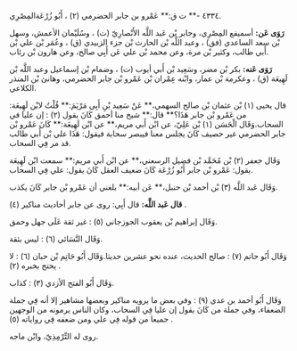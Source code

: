 ٤٣٣٤ -** ت ق:** عَمْرو بن جابر الحضرمي (٢) ، أَبُو زُرْعَةالمِصْرِي.

**رَوَى عَن:** أسميفع المِصْرِي، وجابر بْن عَبد اللَّه الأَنْصارِيّ (ت) ، وسُلَيْمان الأعمش، وسهل بْن سعد الساعدي (فق) ، وعبد اللَّه بْن الحارث بْن جزء الزبيدي (ق) ، وعُمَر بْن علي بْن أَبي طالب، وكثير بْن مرة، وعن محمد بْن علي عَن أَبِي صالح، وعن هارون بْن رئاب.

**رَوَى عَنه:** بكر بْن مضر، وسَعِيد بْن أَبي أيوب (ت) ، وضمام بْن إسماعيل وعبد اللَّه بْن لَهِيعَة (ق) ، وعكرمة بْن عمار، وابْنه عِمْران بْن عَمْرو بْن جابر الحضرمي، وهانئ بْن المنذر الكلاعي.

قال يحيى (١) بْن عثمان بْن صالح السهمي،** عَنْ سَعِيد بْنِ أَبِي مَرْيَمَ:** قُلْتُ لابْن لَهِيعَة: من عَمْرو بْن جابر هَذَا؟** قال:** شيخ منا أحمق كَانَ يقول (٢) : إن عليا في السحاب.وَقَال الْحَسَن (١) بْن عَلِيّ، عن ابْن أَبي مريم،** عن ابْن لَهِيعَة:** كَانَ عَمْرو بْن جابر الحضرمي غير حصيف كَانَ يجلس معنا فيبصر سحابة فيقول: هَذَا علي بْن أَبي طالب قد مر فِي السحاب.

وَقَال جعفر (٢) بْن مُحَمَّد بْن فضيل الرسعني،** عن ابْن أَبي مريم:** سمعت ابْن لَهِيعَة يقول: عَمْرو بْن جابر أَبُو زُرْعَة كَانَ ضعيف العقل كَانَ يقول: علي فِي السحاب.

وَقَال عَبد اللَّه (٣) بْن أحمد بْن حنبل،** عَن أبيه:** بلغني أن عَمْرو بْن جابر كَانَ يكذب.

**قال عَبد اللَّه:** قال أَبِي: روى عن جابر أحاديث مناكير (٤) .

وَقَال إبراهيم بْن يعقوب الجوزجاني (٥) : غير ثقة عَلَى جهل وحمق.

وَقَال النَّسَائي (٦) : ليس بثقة.

وَقَال أَبُو حاتم (٧) : صالح الحديث، عنده نحو عشرين حديثا.وَقَال أَبُو حَاتِم بْن حبان (٦) : لا يحتج بخبره (٢) .

وَقَال أَبُو الفتح الأزدي (٣) : كذاب.

وَقَال أَبُو أحمد بن عدي (٩) : وفي بعض ما يرويه مناكير وبعضها مشاهير إلا أنه فِي جملة الضعفاء، وفي جملة من كَانَ يقول إن عليا فِي السحاب، وكان الناس يرمونه من الوجهين جميعا من قوله فِي علي ومن ضعفه فِي رواياته (٥) .

روى له التِّرْمِذِيّ، وابْن ماجه.